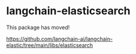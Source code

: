 # langchain-elasticsearch

This package has moved!

https://github.com/langchain-ai/langchain-elastic/tree/main/libs/elasticsearch

